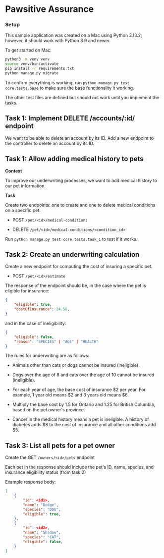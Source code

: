 # Pawsitive Assurance 

### Setup

This sample application was created on a Mac using Python 3.13.2; however, it should work with Python 3.9 and newer.

To get started on Mac:

```bash
python3 -m venv venv
source venv/bin/activate
pip install -r requirements.txt
python manage.py migrate
``` 

To confirm everything is working, run `python manage.py test core.tests.base` to make sure the base functionality it working.

The other test files are defined but should not work until you implement the tasks.

## Task 1: Implement DELETE /accounts/:id/ endpoint

We want to be able to delete an account by its ID. Add a new endpoint to the controller to delete an account by its ID.

## Task 1: Allow adding medical history to pets

**Context**

To improve our underwriting processes, we want to add medical history to our pet information.

**Task**

Create two endpoints: one to create and one to delete medical conditions on a specific pet.

* POST `/pet/<id>/medical-conditions`

* DELETE `/pet/<id>/medical-conditions/<condition_id>`

Run `python manage.py test core.tests.task_1` to test if it works.

## Task 2: Create an underwriting calculation

Create a new endpoint for computing the cost of insuring a specific pet.

* POST `/pet/<id>/estimate`

The response of the endpoint should be, in the case where the pet is eligible for insurance:

```json
{
    "eligible": true,
    "costOfInsurance": 24.56,
}
```

and in the case of ineligibility:

```json
{
    "eligible": false,
    "reason": "SPECIES" | "AGE" | "HEALTH"
}
```

The rules for underwriting are as follows:

* Animals other than cats or dogs cannot be insured (ineligible).

* Dogs over the age of 8 and cats over the age of 10 cannot be insured (ineligible).

* For each year of age, the base cost of insurance $2 per year. For example, 1 year old means $2 and 3 years old means $6.

* Multiply the base cost by 1.5 for Ontario and 1.25 for British Columbia, based on the pet owner's province.

* Cancer in the medical history means a pet is ineligible. A history of diabetes adds $8 to the cost of insurance and all other conditions add $5.


## Task 3: List all pets for a pet owner

Create the GET `/owners/<id>/pets` endpoint

Each pet in the response should include the pet's ID, name, species, and insurance eligibility status (from task 2)

Example response body:

```json
[
    {
        "id": <id1>,
        "name": "Dodge",
        "species": "DOG",
        "eligible": true,
    },
    {
        "id": <id2>,
        "name": "Shadow",
        "species": "CAT",
        "eligible": false,
    }
]

